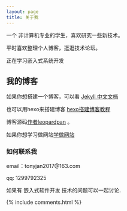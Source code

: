 ```yaml
---
layout: page
title: 关于我 
---
```


一个 非计算机专业的学生，喜欢研究一些新技术。
<p>
平时喜欢整理个人博客，逛逛技术论坛。
<p>
正在学习嵌入式系统开发

<p>

<h2> 我的博客 </h2>  
<p>

如果你想搭建一个博客，可以看 
<a target="_blank" href='https://www.jekyll.com.cn/'>Jekyll 中文文档</a> 

<p>

也可以用hexo来搭建博客
<a target="_blank" href='https://www.jianshu.com/p/015830111478'>hexo搭建博客教程</a>

<p> 

博客源码<a target="_blank" href='https://github.com/leopardpan/leopardpan.github.io/'>作者leopardpan</a> 。
<p>

如果你想学习做网站<a target="_blank" href='https://www.xuewangzhan.net/wenti/170.html'>学做网站</a>

<p> 

<p> 

<p> 


<h3> 如何联系我 </h3>  

<p> 
email：tonyjan2017@163.com       
<p> 
qq: 1299792325    
<p> 
如果有 嵌入式软件开发 技术的问题可以一起讨论.
<p> 


{% include comments.html %}

